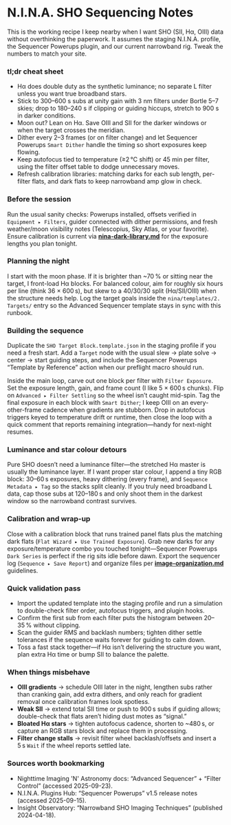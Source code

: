 # N.I.N.A. SHO Sequencing Notes

This is the working recipe I keep nearby when I want SHO (SII, Hα, OIII) data without overthinking the paperwork. It assumes the staging N.I.N.A. profile, the Sequencer Powerups plugin, and our current narrowband rig. Tweak the numbers to match your site.

### tl;dr cheat sheet
- Hα does double duty as the synthetic luminance; no separate L filter unless you want true broadband stars.
- Stick to 300–600 s subs at unity gain with 3 nm filters under Bortle 5–7 skies; drop to 180–240 s if clipping or guiding hiccups, stretch to 900 s in darker conditions.
- Moon out? Lean on Hα. Save OIII and SII for the darker windows or when the target crosses the meridian.
- Dither every 2–3 frames (or on filter change) and let Sequencer Powerups `Smart Dither` handle the timing so short exposures keep flowing.
- Keep autofocus tied to temperature (≥2 °C shift) or 45 min per filter, using the filter offset table to dodge unnecessary moves.
- Refresh calibration libraries: matching darks for each sub length, per-filter flats, and dark flats to keep narrowband amp glow in check.

### Before the session
Run the usual sanity checks: Powerups installed, offsets verified in `Equipment ▸ Filters`, guider connected with dither permissions, and fresh weather/moon visibility notes (Telescopius, Sky Atlas, or your favorite). Ensure calibration is current via **[nina-dark-library.md](nina-dark-library.md)** for the exposure lengths you plan tonight.

### Planning the night
I start with the moon phase. If it is brighter than ~70 % or sitting near the target, I front-load Hα blocks. For balanced colour, aim for roughly six hours per line (think 36 × 600 s), but skew to a 40/30/30 split (Hα/SII/OIII) when the structure needs help. Log the target goals inside the `nina/templates/2. Targets/` entry so the Advanced Sequencer template stays in sync with this runbook.

### Building the sequence
Duplicate the `SHO Target Block.template.json` in the staging profile if you need a fresh start. Add a `Target` node with the usual slew → plate solve → center → start guiding steps, and include the Sequencer Powerups “Template by Reference” action when our preflight macro should run.

Inside the main loop, carve out one block per filter with `Filter Exposure`. Set the exposure length, gain, and frame count (I like 5 × 600 s chunks). Flip on `Advanced ▸ Filter Settling` so the wheel isn’t caught mid-spin. Tag the final exposure in each block with `Smart Dither`; I keep OIII on an every-other-frame cadence when gradients are stubborn. Drop in autofocus triggers keyed to temperature drift or runtime, then close the loop with a quick comment that reports remaining integration—handy for next-night resumes.

### Luminance and star colour detours
Pure SHO doesn’t need a luminance filter—the stretched Hα master is usually the luminance layer. If I want proper star colour, I append a tiny RGB block: 30–60 s exposures, heavy dithering (every frame), and `Sequence Metadata ▸ Tag` so the stacks split cleanly. If you truly need broadband L data, cap those subs at 120–180 s and only shoot them in the darkest window so the narrowband contrast survives.

### Calibration and wrap-up
Close with a calibration block that runs trained panel flats plus the matching dark flats (`Flat Wizard ▸ Use Trained Exposure`). Grab new darks for any exposure/temperature combo you touched tonight—Sequencer Powerups `Dark Series` is perfect if the rig sits idle before dawn. Export the sequencer log (`Sequence ▸ Save Report`) and organize files per **[image-organization.md](image-organization.md)** guidelines.

### Quick validation pass
- Import the updated template into the staging profile and run a simulation to double-check filter order, autofocus triggers, and plugin hooks.
- Confirm the first sub from each filter puts the histogram between 20–35 % without clipping.
- Scan the guider RMS and backlash numbers; tighten dither settle tolerances if the sequence waits forever for guiding to calm down.
- Toss a fast stack together—if Hα isn’t delivering the structure you want, plan extra Hα time or bump SII to balance the palette.

### When things misbehave
- **OIII gradients** → schedule OIII later in the night, lengthen subs rather than cranking gain, add extra dithers, and only reach for gradient removal once calibration frames look spotless.
- **Weak SII** → extend total SII time or push to 900 s subs if guiding allows; double-check that flats aren’t hiding dust motes as “signal.”
- **Bloated Hα stars** → tighten autofocus cadence, shorten to ~480 s, or capture an RGB stars block and replace them in processing.
- **Filter change stalls** → revisit filter wheel backlash/offsets and insert a 5 s `Wait` if the wheel reports settled late.

### Sources worth bookmarking
- Nighttime Imaging 'N' Astronomy docs: “Advanced Sequencer” + “Filter Control” (accessed 2025-09-23).
- N.I.N.A. Plugins Hub: “Sequencer Powerups” v1.5 release notes (accessed 2025-09-15).
- Insight Observatory: “Narrowband SHO Imaging Techniques” (published 2024-04-18).

